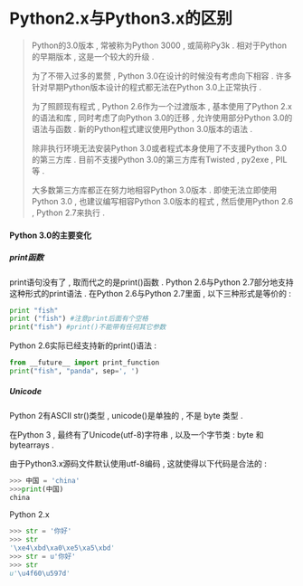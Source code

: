 # Python2.x与Python3.x的区别

> Python的3​​.0版本 , 常被称为Python 3000 , 或简称Py3k . 相对于Python的早期版本 , 这是一个较大的升级 .
>
> 为了不带入过多的累赘 , Python 3.0在设计的时候没有考虑向下相容 . 许多针对早期Python版本设计的程式都无法在Python 3.0上正常执行 .
>
> 为了照顾现有程式 , Python 2.6作为一个过渡版本 , 基本使用了Python 2.x的语法和库 , 同时考虑了向Python 3.0的迁移 , 允许使用部分Python 3.0的语法与函数 . 新的Python程式建议使用Python 3.0版本的语法 .
>
> 除非执行环境无法安装Python 3.0或者程式本身使用了不支援Python 3.0的第三方库 . 目前不支援Python 3.0的第三方库有Twisted , py2exe , PIL等 .
>
> 大多数第三方库都正在努力地相容Python 3.0版本 . 即使无法立即使用Python 3.0 , 也建议编写相容Python 3.0版本的程式 , 然后使用Python 2.6 , Python 2.7来执行 .

#### Python 3.0的主要变化

##### print函数

print语句没有了 , 取而代之的是print\(\)函数 . Python 2.6与Python 2.7部分地支持这种形式的print语法 . 在Python 2.6与Python 2.7里面 , 以下三种形式是等价的 :

```py
print "fish"
print ("fish") #注意print后面有个空格
print("fish") #print()不能带有任何其它参数
```

Python 2.6实际已经支持新的print\(\)语法 :

```py
from __future__ import print_function
print("fish", "panda", sep=', ')
```

##### Unicode

Python 2有ASCII str\(\)类型 , unicode\(\)是单独的 , 不是 byte 类型 .

在Python 3 , 最终有了Unicode\(utf-8\)字符串 , 以及一个字节类 : byte 和 bytearrays .

由于Python3.x源码文件默认使用utf-8编码 , 这就使得以下代码是合法的 :

```py
>>> 中国 = 'china' 
>>>print(中国) 
china
```

Python 2.x

```py
>>> str = '你好'
>>> str
'\xe4\xbd\xa0\xe5\xa5\xbd'
>>> str = u'你好'
>>> str
u'\u4f60\u597d'
```



